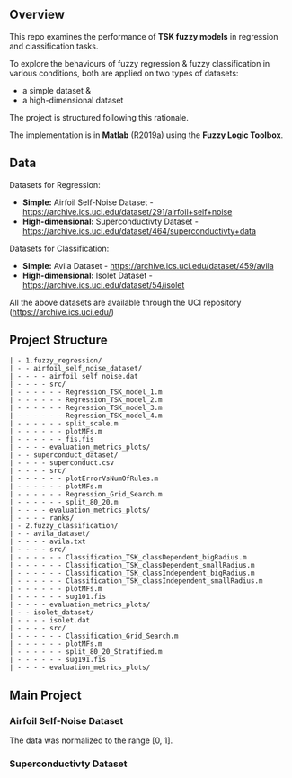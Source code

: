 ## Overview

This repo examines the performance of **TSK fuzzy models** in regression and classification tasks.

To explore the behaviours of fuzzy regression & fuzzy classification in various conditions, both are applied on two types of datasets:
- a simple dataset &
- a high-dimensional dataset

The project is structured following this rationale.

The implementation is in **Matlab** (R2019a) using the **Fuzzy Logic Toolbox**.

## Data

Datasets for Regression:
- **Simple:** Airfoil Self-Noise Dataset - https://archive.ics.uci.edu/dataset/291/airfoil+self+noise
- **High-dimensional:** Superconductivty Dataset - https://archive.ics.uci.edu/dataset/464/superconductivty+data

Datasets for Classification:
- **Simple:** Avila Dataset - https://archive.ics.uci.edu/dataset/459/avila
- **High-dimensional:** Isolet Dataset - https://archive.ics.uci.edu/dataset/54/isolet 

All the above datasets are available through the UCI repository (https://archive.ics.uci.edu/)

## Project Structure
```
| - 1.fuzzy_regression/
| - - airfoil_self_noise_dataset/
| - - - - airfoil_self_noise.dat
| - - - - src/
| - - - - - - Regression_TSK_model_1.m
| - - - - - - Regression_TSK_model_2.m
| - - - - - - Regression_TSK_model_3.m
| - - - - - - Regression_TSK_model_4.m
| - - - - - - split_scale.m
| - - - - - - plotMFs.m
| - - - - - - fis.fis
| - - - - evaluation_metrics_plots/
| - - superconduct_dataset/
| - - - - superconduct.csv
| - - - - src/
| - - - - - - plotErrorVsNumOfRules.m
| - - - - - - plotMFs.m
| - - - - - - Regression_Grid_Search.m
| - - - - - - split_80_20.m
| - - - - evaluation_metrics_plots/
| - - - - ranks/
| - 2.fuzzy_classification/
| - - avila_dataset/
| - - - - avila.txt
| - - - - src/
| - - - - - - Classification_TSK_classDependent_bigRadius.m
| - - - - - - Classification_TSK_classDependent_smallRadius.m
| - - - - - - Classification_TSK_classIndependent_bigRadius.m
| - - - - - - Classification_TSK_classIndependent_smallRadius.m
| - - - - - - plotMFs.m
| - - - - - - sug101.fis 
| - - - - evaluation_metrics_plots/
| - - isolet_dataset/
| - - - - isolet.dat
| - - - - src/
| - - - - - - Classification_Grid_Search.m
| - - - - - - plotMFs.m
| - - - - - - split_80_20_Stratified.m
| - - - - - - sug191.fis
| - - - - evaluation_metrics_plots/
```
## Main Project

### Airfoil Self-Noise Dataset

The data was normalized to the range [0, 1].

### Superconductivty Dataset
